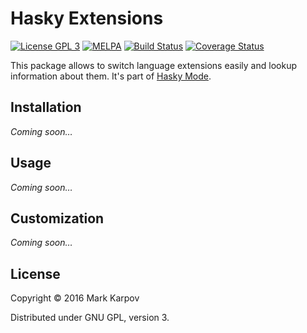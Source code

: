 # Hasky Extensions

[![License GPL 3](https://img.shields.io/badge/license-GPL_3-green.svg)](http://www.gnu.org/licenses/gpl-3.0.txt)
[![MELPA](https://melpa.org/packages/hasky-extensions.svg)](https://melpa.org/#/hasky-extensions)
[![Build Status](https://travis-ci.org/hasky-mode/hasky-extensions.svg?branch=master)](https://travis-ci.org/hasky-mode/hasky-extensions)
[![Coverage Status](https://coveralls.io/repos/hasky-mode/hasky-extensions/badge.svg?branch=master&service=github)](https://coveralls.io/github/hasky-mode/hasky-extensions?branch=master)

This package allows to switch language extensions easily and lookup
information about them. It's part of
[Hasky Mode](https://github.com/hasky-mode).

## Installation

*Coming soon…*

## Usage

*Coming soon…*

## Customization

*Coming soon…*

## License

Copyright © 2016 Mark Karpov

Distributed under GNU GPL, version 3.
